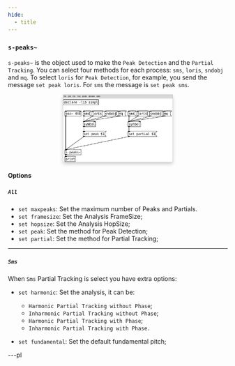 ```yaml
---
hide:
  - title
---
```


### `s-peaks~`

`s-peaks~` is the object used to make the `Peak Detection` and the `Partial Tracking`. You can select four methods for each process: `sms`, `loris`, `sndobj` and `mq`. To select `loris` for `Peak Detection`, for example, you send the message `set peak loris`. For `sms` the message is `set peak sms`.

<p align="center">
        <img src="assets/s-peaks.png" width="50%" alt="Help Patch for s-peaks"  style="box-shadow: 0px 4px 8px rgba(0, 0, 0, 0.2);">
</p>



#### Options

##### `All`

* `set maxpeaks`: Set the maximum number of Peaks and Partials.
* `set framesize`: Set the Analysis FrameSize;
* `set hopsize`: Set the Analysis HopSize;
* `set peak`: Set the method for Peak Detection;
* `set partial`: Set the method for Partial Tracking;

--- 

##### `Sms` 

When `Sms` Partial Tracking is select you have extra options:

* `set harmonic`: Set the analysis, it can be: 
    * `Harmonic Partial Tracking without Phase`; 
    * `Inharmonic Partial Tracking without Phase`;
    * `Harmonic Partial Tracking with Phase`;
    * `Inharmonic Partial Tracking with Phase`.

* `set fundamental`: Set the default fundamental pitch;


---pl
